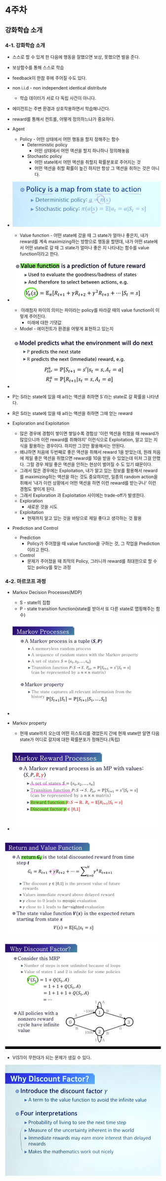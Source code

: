 # 4주차



## 강화학습 소개



### 4-1. 강화학습 소개

- 스스로 할 수 있게 한 다음에 행동을 잘했으면 보상, 못했으면 벌을 준다.
- 보상함수를 통해 스스로 학습
- feedback이 한참 후에 주어질 수도 있다.
- non i.i.d - non independent identical distribute
  - 학습 데이터가 서로 다 독립 사건이 아니다.
- 에이전트는 주변 환경과 상호작용하면서 학습해나간다.
- reward를 통해서 컨트롤, 어떻게 정의하느냐가 중요하다.
- Agent
  - Policy - 어떤 상태에서 어떤 행동을 할지 정해주는 함수
    - Deterministic policy
      - 어떤 상태에서 어떤 액션을 할지 하나하나 정의해놓음
    - Stochastic policy
      - 어떤 state에서 어떤 액션을 취할지 확률분포로 주어지는 것
      - 어떤 액션을 취할 확률이 높긴 하지만 항상 그 액션을 취하는 것은 아니다.
- ![캡처](md-images/%EC%BA%A1%EC%B2%98-1635569469473.PNG)
  - Value function - 어떤 state에 갔을 때 그 state가 얼마나 좋은지, 내가 reward를 계속 maximizing하는 방향으로 행동을 할텐데, 내가 어떤 state에서 어떤 state로 갈 때 그 state가 얼마나 좋은 지 나타내는 함수를 value function이라고 한다.
- ![캡처](md-images/%EC%BA%A1%EC%B2%98-1635569501798.PNG)
  - ​	아래첨자 파이의 의미는 파이라는 policy를 따라갈 때의 value function이 이렇게 주어진다. 
    - 미래에 대한 기댓값
  - Model - 에이전트가 환경을 어떻게 표현하고 있는지

- ![캡처](md-images/%EC%BA%A1%EC%B2%98-1635569521050.PNG)

- P는 S라는 state에 있을 때 a라는 액션을 취하면 S`라는 state로 갈 확률을 나타낸다.
- R은 S라는 state에 있을 때 a라는 액션을 취하면 그때 얻는 reward



- Exploration and Exploitation
  - 많은 경우에 경험이 쌓이면 쌓일수록 경험상 '이런 액션을 취했을 때 reward가 많았으니까 이런 reward를 취해야지' 이런식으로 Exploitation, 알고 있는 지식을 활용하는 경우이다. 하지만 그것만 활용해서는 안된다.
  - 왜냐하면 처음에 두번째로 좋은 액션을 취해서 reward 1을 받았는데, 원래 처음에 제일 좋은 액션을 취했으면 reward를 10을 받을 수 있었는데 미처 그걸 안했다. 그럴 경우 제일 좋은 액션을 안하는 현상이 벌어질 수 도 있기 떄문이다.
  - 그래서 많은 경우에는 Exploitation, 내가 알고 있는 정보를 활용해서 reward를 maximizing하는 액션을 하는 것도 중요하지만, 일종의 random action을 취해서 '내가 이런 상황에서 어떤 액션을 하면 이런 reward를 받는구나' 이런 경험도 쌓이게 된다.
  - 그래서 Exploration 과 Exploitation 사이에는 trade-off가 발생한다.
  - Exploration
    - 새로운 것을 시도
  - Exploitation
    - 현재까지 알고 있는 것을 바탕으로 제일 좋다고 생각하는 것 활용
- Prediction and Control
  - Prediction
    - Policy가 주어졌을 때 value function을 구하는 것, 그 작업을 Prediction이라고 한다.
  - Control
    - 문제가 주어졌을 때 최적의 Policy, 그러니까 reward를 최대한으로 할 수 있는 policy를 찾는 과정

### 4-2. 마르코프 과정

- Markov Decision Processes(MDP)
  - S - state의 집합
  - P - state transition function(state를 받아서 또 다른 state로 맵핑해주는 함수)
- ![캡처](md-images/%EC%BA%A1%EC%B2%98-1635577266916.PNG)

- Markov property
  - 현재 state까지 오는데 어떤 히스토리를 겪었든지 간에 현재 state만 알면 다음 state가 어디로 갈지에 대한 확률분포가 정해진다.(독립)
- ![캡처](md-images/%EC%BA%A1%EC%B2%98-1635577497656.PNG)

![캡처](md-images/%EC%BA%A1%EC%B2%98-1635577586570.PNG)

![캡처](md-images/%EC%BA%A1%EC%B2%98-1635577698184.PNG)

- V(S1)이 무한대가 되는 문제가 생길 수 있다.

![캡처](md-images/%EC%BA%A1%EC%B2%98-1635577805562.PNG)

